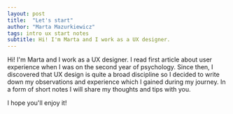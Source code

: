 ```yaml
---
layout: post
title:  "Let's start"
author: "Marta Mazurkiewicz"
tags: intro ux start notes
subtitle: Hi! I'm Marta and I work as a UX designer.
---
```


Hi! I'm Marta and I work as a UX designer. I read first article about user experience when I was on the second year of psychology. Since then, I discovered that UX design is quite a broad discipline so I decided to write down my observations and experience which I gained during my journey. In a form of short notes I will share my thoughts and tips with you.

I hope you'll enjoy it!
